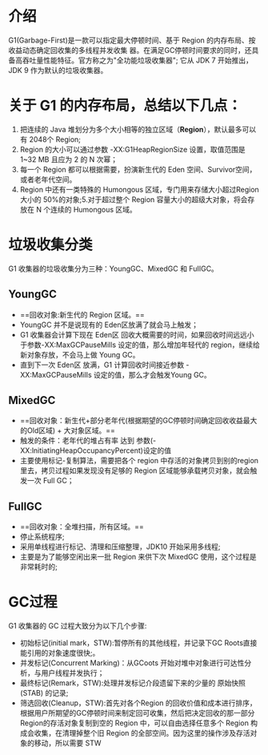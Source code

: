 # 介绍
G1(Garbage-First)是一款可以指定最大停顿时间、基于 Region 的内存布局、按收益动态确定回收集的多线程并发收集
器。在满足GC停顿时间要求的同时，还具备高吞吐量性能特征。官方称之为"全功能垃圾收集器";
它从 JDK 7 开始推出，JDK 9 作为默认的垃圾收集器。

# 关于 G1 的内存布局，总结以下几点：
1. 把连续的 Java 堆划分为多个大小相等的独立区域（**Region**），默认最多可以有 2048个 Region;
2. Region 的大小可以通过参数 -XX:G1HeapRegionSize 设置，取值范围是 1~32 MB 且应为 2 的 N 次幂；
3. 每一个 Region 都可以根据需要，扮演新生代的 Eden 空间、Survivor空间，或者老年代空间。
4. Region 中还有一类特殊的 Humongous 区域，专门用来存储大小超过Region大小的 50%的对象;5.对于超过整个 Region 容量大小的超级大对象，将会存放在 N 个连续的 Humongous 区域。

# 垃圾收集分类
G1 收集器的垃圾收集分为三种：YoungGC、MixedGC 和 FuIIGC。
## YoungGC
- ==回收对象:新生代的 Region 区域。==
- YoungGC 并不是说现有的 Eden区放满了就会马上触发；
- G1 收集器会计算下现在 Eden区 回收大概需要的时间，如果回收时间远远小于参数-XX:MaxGCPauseMills 设定的值，那么增加年轻代的 region，继续给新对象存放，不会马上做 Young GC。
- 直到下一次 Eden区 放满，G1 计算回收时间接近参数 -XX:MaxGCPauseMills 设定的值，那么才会触发Young GC。

## MixedGC
- ==回收对象：新生代+部分老年代(根据期望的GC停顿时间确定回收收益最大的Old区域) + 大对象区域。==
- 触发的条件：老年代的堆占有率 达到 参数(-XX:lnitiatingHeapOccupancyPercent)设定的值
- 主要使用标记-复制算法，需要把各个 region 中存活的对象拷贝到别的region里去，拷贝过程如果发现没有足够的 Region 区域能够承载拷贝对象，就会触发一次 Full GC；

## FullGC
- ==回收对象：全堆扫描，所有区域。==
- 停止系统程序;
- 采用单线程进行标记、清理和压缩整理，JDK10 开始采用多线程;
- 主要是为了能够空闲出来一批 Region 来供下次 MixedGC 使用，这个过程是非常耗时的;

# GC过程
G1 收集器的 GC 过程大致分为以下几个步骤:
- 初始标记(initial mark，STW):暂停所有的其他线程，并记录下GC Roots直接能引用的对象速度很快;。
- 并发标记(Concurrent Marking)：从GCoots 开始对堆中对象进行可达性分析，与用户线程并发执行；
- 最终标记(Remark，STW):处理并发标记介段遗留下来的少量的 原始快照(STAB) 的记录;
- 筛选回收(Cleanup，STW):首先对各个Region 的回收价值和成本进行排序，根据用户所期望的GC停顿时间来制定回可收集，然后把决定回收的那一部分 Region的存活对象复制到空的 Region 中，可以自由选择任意多个 Region 构成会收集，在清理掉整个旧 Region 的全部空间。因为这里的操作涉及存活对象的移动，所以需要 STW

